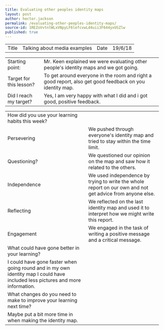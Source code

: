 ```yaml
---
title: Evaluating other peoples identity maps
layout: post
author: hector.jackson
permalink: /evaluating-other-peoples-identity-maps/
source-id: 1REZoVvtnlWLxVNpyLF6lefcvwLd4uii3F644yxUSZlw
published: true
---
```

<table>
  <tr>
    <td>Title</td>
    <td>Talking about media examples</td>
    <td>Date</td>
    <td>19/6/18</td>
  </tr>
</table>


<table>
  <tr>
    <td>Starting point:</td>
    <td>Mr. Keen explained we were evaluating other people's identity maps and we got going.</td>
  </tr>
  <tr>
    <td>Target for this lesson?</td>
    <td>To get around everyone in the room and right a good report,  also get good feedback on you identity map.</td>
  </tr>
  <tr>
    <td>Did I reach my target? </td>
    <td>Yes, I am very happy with what I did and i got good, positive feedback.</td>
  </tr>
</table>


<table>
  <tr>
    <td>How did you use your learning habits this week?</td>
    <td></td>
  </tr>
  <tr>
    <td>Persevering</td>
    <td>We pushed through everyone's identity map and tried to stay within the time limit.</td>
  </tr>
  <tr>
    <td>Questioning?</td>
    <td>We questioned our opinion on the map and saw how it related to the others.</td>
  </tr>
  <tr>
    <td>Independence</td>
    <td>We used independence by trying to write the whole report on our own and not get advice from anyone else.</td>
  </tr>
  <tr>
    <td>Reflecting</td>
    <td>We reflected on the last identity map and used it to interpret how we might write this report.</td>
  </tr>
  <tr>
    <td>Engagement</td>
    <td>We engaged in the task of writing a positive message and a critical message.</td>
  </tr>
  <tr>
    <td>What could have gone better in your learning?</td>
    <td></td>
  </tr>
  <tr>
    <td>I could have gone faster when going round and in my own identity map I could have included less pictures and more information.</td>
    <td></td>
  </tr>
  <tr>
    <td>What changes do you need to make to improve your learning next time?</td>
    <td></td>
  </tr>
  <tr>
    <td>Maybe put a bit more time in when making the identity map.</td>
    <td></td>
  </tr>
</table>


